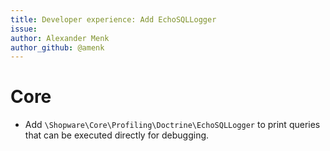 ```yaml
---
title: Developer experience: Add EchoSQLLogger
issue: 
author: Alexander Menk
author_github: @amenk
---
```

# Core
* Add `\Shopware\Core\Profiling\Doctrine\EchoSQLLogger` to print queries that can be executed directly for debugging.
